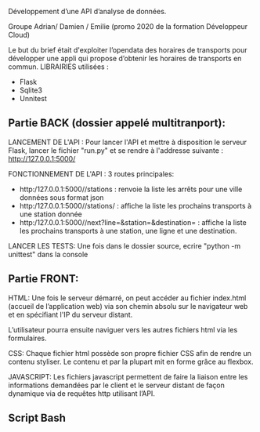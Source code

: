 Développement d’une API d’analyse de données.

Groupe Adrian/ Damien / Emilie  (promo 2020 de la formation Développeur Cloud)

Le but du brief était d'exploiter l’opendata des horaires de transports pour développer une appli qui propose d’obtenir les horaires de transports en commun.
LIBRAIRIES utilisées :
- Flask
- Sqlite3
- Unnitest

## Partie BACK (dossier appelé multitranport):

LANCEMENT DE L'API :
Pour lancer l'API et mettre à disposition le serveur Flask, lancer le fichier "run.py" et se rendre à l'addresse suivante : http://127.0.0.1:5000/ 

FONCTIONNEMENT DE L'API :
3 routes principales: 
- http:/127.0.0.1:5000/<town>/stations : renvoie la liste les arrêts pour une ville données sous format json 
- http:/127.0.0.1:5000/<town>/stations/<station> : affiche la liste les prochains transports à une station donnée
- http:/127.0.0.1:5000/<town>/next?line=<line>&station=<station>&destination=<destination> : affiche la liste les prochains transports à une station, une ligne et une destination.

LANCER LES TESTS:
Une fois dans le dossier source, ecrire "python -m unittest" dans la console 

## Partie FRONT:

HTML:
Une fois le serveur démarré, on peut accéder au fichier index.html (accueil de l’application web) via son chemin absolu sur le navigateur web et en spécifiant l'IP du serveur distant.  

L’utilisateur pourra ensuite naviguer vers les autres fichiers html via les formulaires.  

CSS:
Chaque fichier html possède son propre fichier CSS afin de rendre un contenu styliser. Le contenu et par la plupart mit en forme grâce au flexbox. 

JAVASCRIPT:
Les fichiers javascript permettent de faire la liaison entre les informations demandées par le client et le serveur distant de façon dynamique via de requêtes http utilisant l’API. 

## Script Bash

